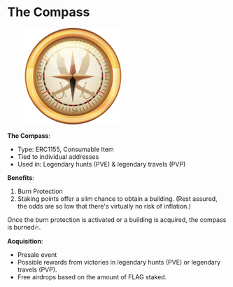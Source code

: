 # The Compass



<figure><img src="../../.gitbook/assets/compass.png" alt="" width="221"><figcaption></figcaption></figure>





**The Compass**:

* Type: ERC1155, Consumable Item
* Tied to individual addresses
* Used in: Legendary hunts (PVE) & legendary travels (PVP)



**Benefits**:

1. Burn Protection
2. Staking points offer a slim chance to obtain a building. (Rest assured, the odds are so low that there's virtually no risk of inflation.)

Once the burn protection is activated or a building is acquired, the compass is burned🔥.



**Acquisition**:

* Presale event
* Possible rewards from victories in legendary hunts (PVE) or legendary travels (PVP).
* Free airdrops based on the amount of FLAG staked.

